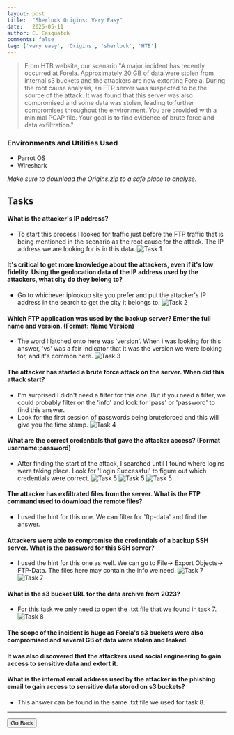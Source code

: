 ```yaml
---
layout: post
title:  "Sherlock Origins: Very Easy"
date:   2025-05-11
author: C. Casquatch
comments: false
tag: ['very easy', 'Origins', 'sherlock', 'HTB']
---
```


> From HTB website, our scenario "A major incident has recently occurred at Forela. Approximately 20 GB of data were stolen from internal s3 buckets and the attackers are now extorting Forela.
> During the root cause analysis, an FTP server was suspected to be the source of the attack.
> It was found that this server was also compromised and some data was stolen, leading to further compromises throughout the environment.
> You are provided with a minimal PCAP file. Your goal is to find evidence of brute force and data exfiltration."


### Environments and Utilities Used
* Parrot OS
* Wireshark

_Make sure to download the Origins.zip to a safe place to analyse._


## Tasks


#### What is the attacker's IP address?
- To start this process I looked for traffic just before the FTP traffic that is being mentioned in the scenario as the root cause for the attack. The IP address we are looking for is in this data.
![Task 1](/assets/images/Origins/task1.JPG)

#### It's critical to get more knowledge about the attackers, even if it's low fidelity. Using the geolocation data of the IP address used by the attackers, what city do they belong to?
- Go to whichever iplookup site you prefer and put the attacker's IP address in the search to get the city it belongs to.
![Task 2](/assets/images/Origins/task2.JPG)


#### Which FTP application was used by the backup server? Enter the full name and version. (Format: Name Version)
- The word I latched onto here was 'version'. When i was looking for this answer, 'vs' was a fair indicator that it was the version we were looking for, and it's common here.
![Task 3](/assets/images/Origins/task3.JPG)

#### The attacker has started a brute force attack on the server. When did this attack start?
- I'm surprised I didn't need a filter for this one. But if you need a filter, we could probably filter on the 'info' and look for 'pass' or 'password' to find this answer.
- Look for the first session of passwords being bruteforced and this will give you the time stamp.
![Task 4](/assets/images/Origins/task4.JPG)


#### What are the correct credentials that gave the attacker access? (Format username:password)
- After finding the start of the attack, I searched until I found where logins were taking place. Look for 'Login Successful' to figure out which credentials were correct.
![Task 5](/assets/images/Origins/task5a.JPG)
![Task 5](/assets/images/Origins/task5b.JPG)
![Task 5](/assets/images/Origins/task5c.JPG)

#### The attacker has exfiltrated files from the server. What is the FTP command used to download the remote files?
- I used the hint for this one. We can filter for 'ftp-data' and find the answer. 

#### Attackers were able to compromise the credentials of a backup SSH server. What is the password for this SSH server?
- I used the hint for this one as well. We can go to File-> Export Objects-> FTP-Data. The files here may contain the info we need.
![Task 7](/assets/images/Origins/task7.JPG)
![Task 7](/assets/images/Origins/task7c.JPG)

#### What is the s3 bucket URL for the data archive from 2023?
- For this task we only need to open the .txt file that we found in task 7. 
![Task 8](/assets/images/Origins/task8.JPG)

#### The scope of the incident is huge as Forela's s3 buckets were also compromised and several GB of data were stolen and leaked.
#### It was also discovered that the attackers used social engineering to gain access to sensitive data and extort it. 
#### What is the internal email address used by the attacker in the phishing email to gain access to sensitive data stored on s3 buckets?
- This answer can be found in the same .txt file we used for task 8.

* * *

<button onclick="history.back()">Go Back</button>
